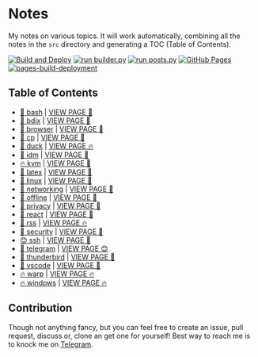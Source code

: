 # Notes

My notes on various topics. It will work automatically, combining all the notes in the `src` directory and generating a TOC (Table of Contents).

[![Build and Deploy](https://github.com/SharafatKarim/notes/actions/workflows/action.yml/badge.svg)](https://github.com/SharafatKarim/notes/actions/workflows/action.yml)
[![run builder.py](https://github.com/SharafatKarim/notes/actions/workflows/action.yml/badge.svg)](https://github.com/SharafatKarim/notes/actions/workflows/action.yml)
[![run posts.py](https://github.com/SharafatKarim/notes/actions/workflows/posts.yml/badge.svg)](https://github.com/SharafatKarim/notes/actions/workflows/posts.yml)
[![GitHub Pages](https://github.com/SharafatKarim/notes/actions/workflows/gh-pages.yml/badge.svg)](https://github.com/SharafatKarim/notes/actions/workflows/gh-pages.yml)
[![pages-build-deployment](https://github.com/SharafatKarim/notes/actions/workflows/pages/pages-build-deployment/badge.svg)](https://github.com/SharafatKarim/notes/actions/workflows/pages/pages-build-deployment)


## Table of Contents

- [🤖 bash](src/bash.md) | <a href='https://sharafat.is-a.dev/notes/bash' target='_blank'>VIEW PAGE 🎉</a>
- [👾 bdix](src/bdix.md) | <a href='https://sharafat.is-a.dev/notes/bdix' target='_blank'>VIEW PAGE 🚀</a>
- [🚀 browser](src/browser.md) | <a href='https://sharafat.is-a.dev/notes/browser' target='_blank'>VIEW PAGE 🍕</a>
- [👾 cp](src/cp.md) | <a href='https://sharafat.is-a.dev/notes/cp' target='_blank'>VIEW PAGE 🎉</a>
- [🍕 duck](src/duck.md) | <a href='https://sharafat.is-a.dev/notes/duck' target='_blank'>VIEW PAGE 🔥</a>
- [🤖 idm](src/idm.md) | <a href='https://sharafat.is-a.dev/notes/idm' target='_blank'>VIEW PAGE 🍕</a>
- [🔥 kvm](src/kvm.md) | <a href='https://sharafat.is-a.dev/notes/kvm' target='_blank'>VIEW PAGE 🍕</a>
- [🌟 latex](src/latex.md) | <a href='https://sharafat.is-a.dev/notes/latex' target='_blank'>VIEW PAGE 🌈</a>
- [🤖 linux](src/linux.md) | <a href='https://sharafat.is-a.dev/notes/linux' target='_blank'>VIEW PAGE 🚀</a>
- [🎸 networking](src/networking.md) | <a href='https://sharafat.is-a.dev/notes/networking' target='_blank'>VIEW PAGE 🤖</a>
- [🌟 offline](src/offline.md) | <a href='https://sharafat.is-a.dev/notes/offline' target='_blank'>VIEW PAGE 👾</a>
- [🎉 privacy](src/privacy.md) | <a href='https://sharafat.is-a.dev/notes/privacy' target='_blank'>VIEW PAGE 🍕</a>
- [🎸 react](src/react.md) | <a href='https://sharafat.is-a.dev/notes/react' target='_blank'>VIEW PAGE 🎸</a>
- [🚀 rss](src/rss.md) | <a href='https://sharafat.is-a.dev/notes/rss' target='_blank'>VIEW PAGE 🔥</a>
- [🚀 security](src/security.md) | <a href='https://sharafat.is-a.dev/notes/security' target='_blank'>VIEW PAGE 🎸</a>
- [😊 ssh](src/ssh.md) | <a href='https://sharafat.is-a.dev/notes/ssh' target='_blank'>VIEW PAGE 🎸</a>
- [🍕 telegram](src/telegram.md) | <a href='https://sharafat.is-a.dev/notes/telegram' target='_blank'>VIEW PAGE 😊</a>
- [🚀 thunderbird](src/thunderbird.md) | <a href='https://sharafat.is-a.dev/notes/thunderbird' target='_blank'>VIEW PAGE 🎸</a>
- [🌈 vscode](src/vscode.md) | <a href='https://sharafat.is-a.dev/notes/vscode' target='_blank'>VIEW PAGE 🌈</a>
- [🔥 warp](src/warp.md) | <a href='https://sharafat.is-a.dev/notes/warp' target='_blank'>VIEW PAGE 🔥</a>
- [🔥 windows](src/windows.md) | <a href='https://sharafat.is-a.dev/notes/windows' target='_blank'>VIEW PAGE 🔥</a>

## Contribution

Though not anything fancy, but you can feel free to create an issue, pull request, discuss or, clone an get one for yourself!
Best way to reach me is to knock me on [Telegram](https://t.me/SharafatKarim).

